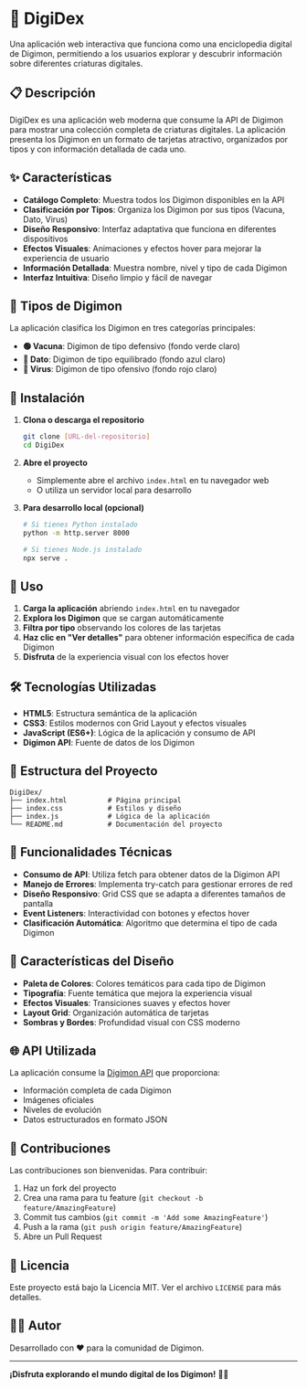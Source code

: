 # 🐉 DigiDex

Una aplicación web interactiva que funciona como una enciclopedia digital de Digimon, permitiendo a los usuarios explorar y descubrir información sobre diferentes criaturas digitales.

## 📋 Descripción

DigiDex es una aplicación web moderna que consume la API de Digimon para mostrar una colección completa de criaturas digitales. La aplicación presenta los Digimon en un formato de tarjetas atractivo, organizados por tipos y con información detallada de cada uno.

## ✨ Características

- **Catálogo Completo**: Muestra todos los Digimon disponibles en la API
- **Clasificación por Tipos**: Organiza los Digimon por sus tipos (Vacuna, Dato, Virus)
- **Diseño Responsivo**: Interfaz adaptativa que funciona en diferentes dispositivos
- **Efectos Visuales**: Animaciones y efectos hover para mejorar la experiencia de usuario
- **Información Detallada**: Muestra nombre, nivel y tipo de cada Digimon
- **Interfaz Intuitiva**: Diseño limpio y fácil de navegar

## 🎨 Tipos de Digimon

La aplicación clasifica los Digimon en tres categorías principales:

- **🟢 Vacuna**: Digimon de tipo defensivo (fondo verde claro)
- **🔵 Dato**: Digimon de tipo equilibrado (fondo azul claro)  
- **🔴 Virus**: Digimon de tipo ofensivo (fondo rojo claro)

## 🚀 Instalación

1. **Clona o descarga el repositorio**
   ```bash
   git clone [URL-del-repositorio]
   cd DigiDex
   ```

2. **Abre el proyecto**
   - Simplemente abre el archivo `index.html` en tu navegador web
   - O utiliza un servidor local para desarrollo

3. **Para desarrollo local (opcional)**
   ```bash
   # Si tienes Python instalado
   python -m http.server 8000
   
   # Si tienes Node.js instalado
   npx serve .
   ```

## 📱 Uso

1. **Carga la aplicación** abriendo `index.html` en tu navegador
2. **Explora los Digimon** que se cargan automáticamente
3. **Filtra por tipo** observando los colores de las tarjetas
4. **Haz clic en "Ver detalles"** para obtener información específica de cada Digimon
5. **Disfruta** de la experiencia visual con los efectos hover

## 🛠️ Tecnologías Utilizadas

- **HTML5**: Estructura semántica de la aplicación
- **CSS3**: Estilos modernos con Grid Layout y efectos visuales
- **JavaScript (ES6+)**: Lógica de la aplicación y consumo de API
- **Digimon API**: Fuente de datos de los Digimon

## 📁 Estructura del Proyecto

```
DigiDex/
├── index.html          # Página principal
├── index.css           # Estilos y diseño
├── index.js            # Lógica de la aplicación
└── README.md           # Documentación del proyecto
```

## 🔧 Funcionalidades Técnicas

- **Consumo de API**: Utiliza fetch para obtener datos de la Digimon API
- **Manejo de Errores**: Implementa try-catch para gestionar errores de red
- **Diseño Responsivo**: Grid CSS que se adapta a diferentes tamaños de pantalla
- **Event Listeners**: Interactividad con botones y efectos hover
- **Clasificación Automática**: Algoritmo que determina el tipo de cada Digimon

## 🎯 Características del Diseño

- **Paleta de Colores**: Colores temáticos para cada tipo de Digimon
- **Tipografía**: Fuente temática que mejora la experiencia visual
- **Efectos Visuales**: Transiciones suaves y efectos hover
- **Layout Grid**: Organización automática de tarjetas
- **Sombras y Bordes**: Profundidad visual con CSS moderno

## 🌐 API Utilizada

La aplicación consume la [Digimon API](https://digimon-api.vercel.app/api/digimon) que proporciona:
- Información completa de cada Digimon
- Imágenes oficiales
- Niveles de evolución
- Datos estructurados en formato JSON

## 🤝 Contribuciones

Las contribuciones son bienvenidas. Para contribuir:

1. Haz un fork del proyecto
2. Crea una rama para tu feature (`git checkout -b feature/AmazingFeature`)
3. Commit tus cambios (`git commit -m 'Add some AmazingFeature'`)
4. Push a la rama (`git push origin feature/AmazingFeature`)
5. Abre un Pull Request

## 📄 Licencia

Este proyecto está bajo la Licencia MIT. Ver el archivo `LICENSE` para más detalles.

## 👨‍💻 Autor

Desarrollado con ❤️ para la comunidad de Digimon.

---

**¡Disfruta explorando el mundo digital de los Digimon!** 🐉✨
